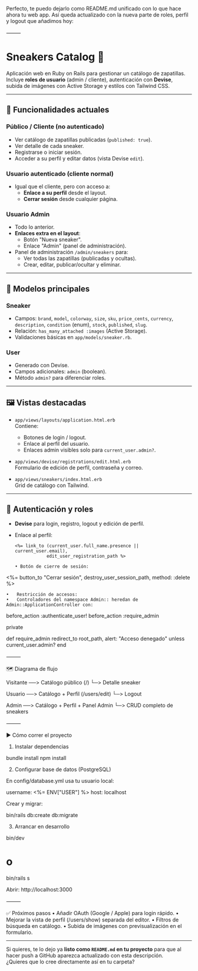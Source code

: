 Perfecto, te puedo dejarlo como README.md unificado con lo que hace ahora tu web app.
Así queda actualizado con la nueva parte de roles, perfil y logout que añadimos hoy:

⸻

# Sneakers Catalog 👟

Aplicación web en Ruby on Rails para gestionar un catálogo de zapatillas.  
Incluye **roles de usuario** (admin / cliente), autenticación con **Devise**,  
subida de imágenes con Active Storage y estilos con Tailwind CSS.

---

## 🚀 Funcionalidades actuales

### Público / Cliente (no autenticado)

- Ver catálogo de zapatillas publicadas (`published: true`).
- Ver detalle de cada sneaker.
- Registrarse o iniciar sesión.
- Acceder a su perfil y editar datos (vista Devise `edit`).

### Usuario autenticado (cliente normal)

- Igual que el cliente, pero con acceso a:
  - **Enlace a su perfil** desde el layout.
  - **Cerrar sesión** desde cualquier página.

### Usuario Admin

- Todo lo anterior.
- **Enlaces extra en el layout**:
  - Botón "Nueva sneaker".
  - Enlace "Admin" (panel de administración).
- Panel de administración `/admin/sneakers` para:
  - Ver todas las zapatillas (publicadas y ocultas).
  - Crear, editar, publicar/ocultar y eliminar.

---

## 🧱 Modelos principales

### Sneaker

- Campos: `brand`, `model`, `colorway`, `size`, `sku`, `price_cents`, `currency`, `description`, `condition` (enum), `stock`, `published`, `slug`.
- Relación: `has_many_attached :images` (Active Storage).
- Validaciones básicas en `app/models/sneaker.rb`.

### User

- Generado con Devise.
- Campos adicionales: `admin` (boolean).
- Método `admin?` para diferenciar roles.

---

## 🖼️ Vistas destacadas

- `app/views/layouts/application.html.erb`  
  Contiene:

  - Botones de login / logout.
  - Enlace al perfil del usuario.
  - Enlaces admin visibles solo para `current_user.admin?`.

- `app/views/devise/registrations/edit.html.erb`  
  Formulario de edición de perfil, contraseña y correo.

- `app/views/sneakers/index.html.erb`  
  Grid de catálogo con Tailwind.

---

## 🔐 Autenticación y roles

- **Devise** para login, registro, logout y edición de perfil.
- Enlace al perfil:

  ```erb
  <%= link_to (current_user.full_name.presence || current_user.email),
              edit_user_registration_path %>

  •	Botón de cierre de sesión:
  ```

<%= button_to "Cerrar sesión",
destroy_user_session_path,
method: :delete %>

    •	Restricción de accesos:
    •	Controladores del namespace Admin:: heredan de Admin::ApplicationController con:

before_action :authenticate_user!
before_action :require_admin

private

def require_admin
redirect_to root_path, alert: "Acceso denegado" unless current_user.admin?
end

⸻

🗺️ Diagrama de flujo

Visitante ──> Catálogo público (/)
└─> Detalle sneaker

Usuario ──> Catálogo + Perfil (/users/edit)
└─> Logout

Admin ──> Catálogo + Perfil + Panel Admin
└─> CRUD completo de sneakers

⸻

▶️ Cómo correr el proyecto

1. Instalar dependencias

bundle install
npm install

2. Configurar base de datos (PostgreSQL)

En config/database.yml usa tu usuario local:

username: <%= ENV["USER"] %>
host: localhost

Crear y migrar:

bin/rails db:create db:migrate

3. Arrancar en desarrollo

bin/dev

# o

bin/rails s

Abrir: http://localhost:3000

⸻

✅ Próximos pasos
• Añadir OAuth (Google / Apple) para login rápido.
• Mejorar la vista de perfil (/users/show) separada del editor.
• Filtros de búsqueda en catálogo.
• Subida de imágenes con previsualización en el formulario.

---

Si quieres, te lo dejo ya **listo como `README.md` en tu proyecto** para que al hacer push a GitHub aparezca actualizado con esta descripción.  
¿Quieres que lo cree directamente así en tu carpeta?
